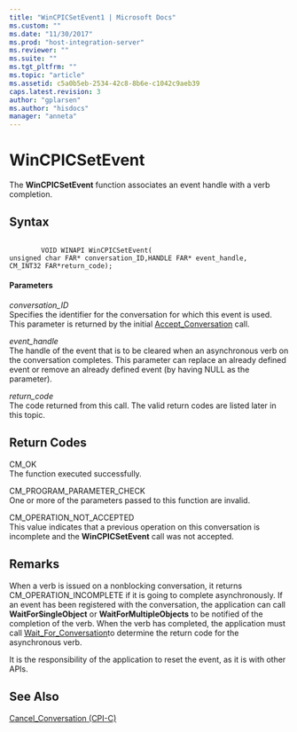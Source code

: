 ```yaml
---
title: "WinCPICSetEvent1 | Microsoft Docs"
ms.custom: ""
ms.date: "11/30/2017"
ms.prod: "host-integration-server"
ms.reviewer: ""
ms.suite: ""
ms.tgt_pltfrm: ""
ms.topic: "article"
ms.assetid: c5a0b5eb-2534-42c8-8b6e-c1042c9aeb39
caps.latest.revision: 3
author: "gplarsen"
ms.author: "hisdocs"
manager: "anneta"
---
```

# WinCPICSetEvent
The **WinCPICSetEvent** function associates an event handle with a verb completion.  
  
## Syntax  
  
```  
  
        VOID WINAPI WinCPICSetEvent(   
unsigned char FAR* conversation_ID,HANDLE FAR* event_handle,  
CM_INT32 FAR*return_code);  
```  
  
#### Parameters  
 *conversation_ID*  
 Specifies the identifier for the conversation for which this event is used. This parameter is returned by the initial [Accept_Conversation](../core/accept-conversation-cpi-c-2.md) call.  
  
 *event_handle*  
 The handle of the event that is to be cleared when an asynchronous verb on the conversation completes. This parameter can replace an already defined event or remove an already defined event (by having NULL as the parameter).  
  
 *return_code*  
 The code returned from this call. The valid return codes are listed later in this topic.  
  
## Return Codes  
 CM_OK  
 The function executed successfully.  
  
 CM_PROGRAM_PARAMETER_CHECK  
 One or more of the parameters passed to this function are invalid.  
  
 CM_OPERATION_NOT_ACCEPTED  
 This value indicates that a previous operation on this conversation is incomplete and the **WinCPICSetEvent** call was not accepted.  
  
## Remarks  
 When a verb is issued on a nonblocking conversation, it returns CM_OPERATION_INCOMPLETE if it is going to complete asynchronously. If an event has been registered with the conversation, the application can call **WaitForSingleObject** or **WaitForMultipleObjects** to be notified of the completion of the verb. When the verb has completed, the application must call [Wait_For_Conversation](../core/wait-for-conversation-cpi-c-1.md)to determine the return code for the asynchronous verb.  
  
 It is the responsibility of the application to reset the event, as it is with other APIs.  
  
## See Also  
 [Cancel_Conversation (CPI-C)](../core/cancel-conversation-cpi-c-2.md)